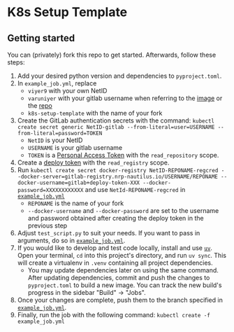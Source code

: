 # K8s Setup Template



## Getting started

You can (privately) fork this repo to get started. Afterwards, follow these steps:

1. Add your desired python version and dependencies to `pyproject.toml`.
2. In `example_job.yml`, replace
    - `viyer9` with your own NetID
    - `varuniyer` with your gitlab username when referring to the [image](https://gitlab.nrp-nautilus.io/varuniyer/k8s-setup-template/-/blob/main/example_job.yml?ref_type=heads#L14) or the [repo](https://gitlab.nrp-nautilus.io/varuniyer/k8s-setup-template/-/blob/main/example_job.yml?ref_type=heads#L51)
    - `k8s-setup-template` with the name of your fork
3. Create the GitLab authentication secrets with the command: `kubectl create secret generic NetID-gitlab --from-literal=user=USERNAME --from-literal=password=TOKEN`
    - `NetID` is your NetID
    - `USERNAME` is your gitlab username
    - `TOKEN` is a [Personal Access Token](https://docs.gitlab.com/ee/user/profile/personal_access_tokens.html) with the `read_repository` scope.
4. Create a [deploy token](https://docs.gitlab.com/ce/user/project/deploy_tokens/) with the `read_registry` scope.
5. Run `kubectl create secret docker-registry NetID-REPONAME-regcred --docker-server=gitlab-registry.nrp-nautilus.io/USERNAME/REPONAME --docker-username=gitlab+deploy-token-XXX --docker-password=XXXXXXXXXXXX` and use `NetId-REPONAME-regcred` in [`example_job.yml`](https://gitlab.nrp-nautilus.io/varuniyer/k8s-setup-template/-/blob/main/example_job.yml?ref_type=heads#L61)
    - `REPONAME` is the name of your fork
    - `--docker-username` and `--docker-password` are set to the username and password obtained after creating the deploy token in the previous step
6. Adjust `test_script.py` to suit your needs. If you want to pass in arguments, do so in [`example_job.yml`](https://gitlab.nrp-nautilus.io/varuniyer/k8s-setup-template/-/blob/main/example_job.yml?ref_type=heads#L31).
7. If you would like to develop and test code locally, install and use [`uv`](https://docs.astral.sh/uv/getting-started/installation/). Open your terminal, `cd` into this project\'s directory, and run `uv sync`. This will create a virtualenv in `.venv` containing all project dependencies.
    - You may update dependencies later on using the same command. After updating dependencies, commit and push the changes to `pyproject.toml` to build a new image. You can track the new build\'s progress in the sidebar \"Build\" -> \"Jobs\".
8. Once your changes are complete, push them to the branch specified in [`example_job.yml`](https://gitlab.nrp-nautilus.io/varuniyer/k8s-setup-template/-/blob/main/example_job.yml?ref_type=heads#L49).
9. Finally, run the job with the following command: `kubectl create -f example_job.yml`
